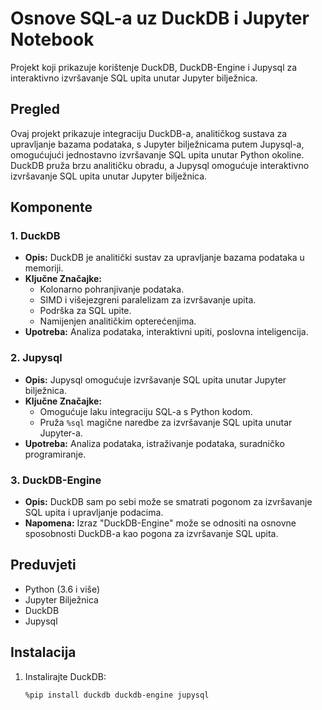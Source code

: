 # Osnove SQL-a uz DuckDB i Jupyter Notebook

Projekt koji prikazuje korištenje DuckDB, DuckDB-Engine i Jupysql za interaktivno izvršavanje SQL upita unutar Jupyter bilježnica.

## Pregled

Ovaj projekt prikazuje integraciju DuckDB-a, analitičkog sustava za upravljanje bazama podataka, s Jupyter bilježnicama putem Jupysql-a, omogućujući jednostavno izvršavanje SQL upita unutar Python okoline. DuckDB pruža brzu analitičku obradu, a Jupysql omogućuje interaktivno izvršavanje SQL upita unutar Jupyter bilježnica.

## Komponente

### 1. DuckDB

- **Opis:** DuckDB je analitički sustav za upravljanje bazama podataka u memoriji.
- **Ključne Značajke:**
   - Kolonarno pohranjivanje podataka.
   - SIMD i višejezgreni paralelizam za izvršavanje upita.
   - Podrška za SQL upite.
   - Namijenjen analitičkim opterećenjima.
- **Upotreba:** Analiza podataka, interaktivni upiti, poslovna inteligencija.

### 2. Jupysql

- **Opis:** Jupysql omogućuje izvršavanje SQL upita unutar Jupyter bilježnica.
- **Ključne Značajke:**
   - Omogućuje laku integraciju SQL-a s Python kodom.
   - Pruža `%sql` magične naredbe za izvršavanje SQL upita unutar Jupyter-a.
- **Upotreba:** Analiza podataka, istraživanje podataka, suradničko programiranje.

### 3. DuckDB-Engine

- **Opis:** DuckDB sam po sebi može se smatrati pogonom za izvršavanje SQL upita i upravljanje podacima.
- **Napomena:** Izraz "DuckDB-Engine" može se odnositi na osnovne sposobnosti DuckDB-a kao pogona za izvršavanje SQL upita.

## Preduvjeti

- Python (3.6 i više)
- Jupyter Bilježnica
- DuckDB
- Jupysql

## Instalacija

1. Instalirajte DuckDB:

   ```bash
   %pip install duckdb duckdb-engine jupysql
